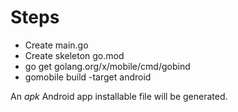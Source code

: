 # Steps

- Create main.go
- Create skeleton go.mod
- go get golang.org/x/mobile/cmd/gobind
- gomobile build -target android

An *apk* Android app installable file will be generated.
